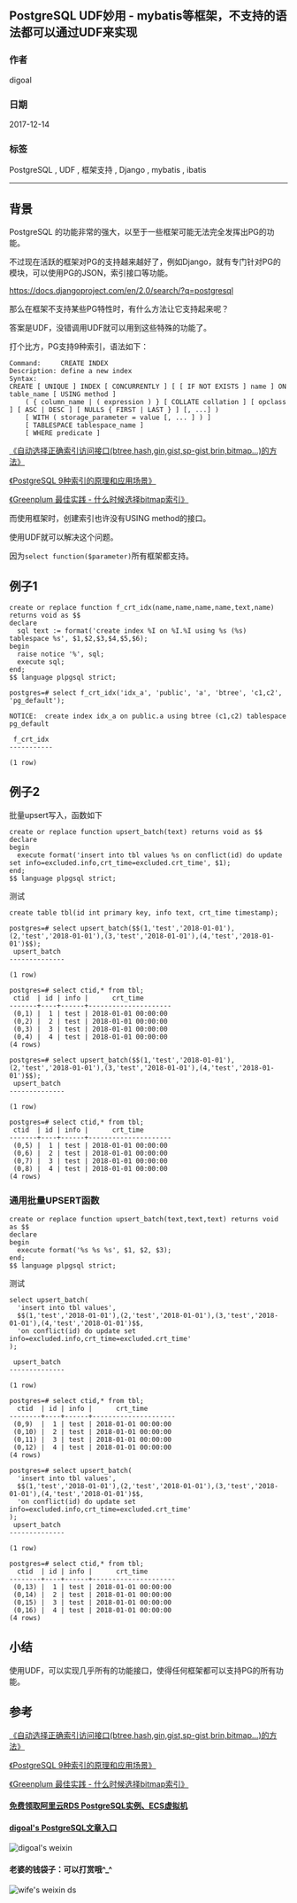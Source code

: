 ## PostgreSQL UDF妙用 - mybatis等框架，不支持的语法都可以通过UDF来实现      
                                  
### 作者                                  
digoal                                  
                                  
### 日期                                  
2017-12-14                                 
                                  
### 标签                                  
PostgreSQL , UDF , 框架支持 , Django , mybatis , ibatis       
                                  
----                                  
                                  
## 背景     
PostgreSQL 的功能非常的强大，以至于一些框架可能无法完全发挥出PG的功能。    
    
不过现在活跃的框架对PG的支持越来越好了，例如Django，就有专门针对PG的模块，可以使用PG的JSON，索引接口等功能。    
    
https://docs.djangoproject.com/en/2.0/search/?q=postgresql    
    
那么在框架不支持某些PG特性时，有什么方法让它支持起来呢？    
    
答案是UDF，没错调用UDF就可以用到这些特殊的功能了。    
    
打个比方，PG支持9种索引，语法如下：    
    
```    
Command:     CREATE INDEX    
Description: define a new index    
Syntax:    
CREATE [ UNIQUE ] INDEX [ CONCURRENTLY ] [ [ IF NOT EXISTS ] name ] ON table_name [ USING method ]    
    ( { column_name | ( expression ) } [ COLLATE collation ] [ opclass ] [ ASC | DESC ] [ NULLS { FIRST | LAST } ] [, ...] )    
    [ WITH ( storage_parameter = value [, ... ] ) ]    
    [ TABLESPACE tablespace_name ]    
    [ WHERE predicate ]    
```    
    
[《自动选择正确索引访问接口(btree,hash,gin,gist,sp-gist,brin,bitmap...)的方法》](../201706/20170617_01.md)      
    
[《PostgreSQL 9种索引的原理和应用场景》](../201706/20170627_01.md)      
    
[《Greenplum 最佳实践 - 什么时候选择bitmap索引》](../201705/20170512_01.md)      
    
而使用框架时，创建索引也许没有USING method的接口。    
    
使用UDF就可以解决这个问题。    
    
因为```select function($parameter)```所有框架都支持。    
    
## 例子1    
    
```    
create or replace function f_crt_idx(name,name,name,name,text,name) returns void as $$    
declare    
  sql text := format('create index %I on %I.%I using %s (%s) tablespace %s', $1,$2,$3,$4,$5,$6);    
begin    
  raise notice '%', sql;    
  execute sql;    
end;    
$$ language plpgsql strict;    
```    
    
```    
postgres=# select f_crt_idx('idx_a', 'public', 'a', 'btree', 'c1,c2', 'pg_default');    
    
NOTICE:  create index idx_a on public.a using btree (c1,c2) tablespace pg_default    
    
 f_crt_idx     
-----------    
     
(1 row)    
```    
    
## 例子2  
批量upsert写入，函数如下  
  
```  
create or replace function upsert_batch(text) returns void as $$  
declare  
begin  
  execute format('insert into tbl values %s on conflict(id) do update set info=excluded.info,crt_time=excluded.crt_time', $1);  
end;  
$$ language plpgsql strict;  
```  
  
测试  
  
```  
create table tbl(id int primary key, info text, crt_time timestamp);  
  
postgres=# select upsert_batch($$(1,'test','2018-01-01'),(2,'test','2018-01-01'),(3,'test','2018-01-01'),(4,'test','2018-01-01')$$);  
 upsert_batch   
--------------  
   
(1 row)  
  
postgres=# select ctid,* from tbl;  
 ctid  | id | info |      crt_time         
-------+----+------+---------------------  
 (0,1) |  1 | test | 2018-01-01 00:00:00  
 (0,2) |  2 | test | 2018-01-01 00:00:00  
 (0,3) |  3 | test | 2018-01-01 00:00:00  
 (0,4) |  4 | test | 2018-01-01 00:00:00  
(4 rows)  
  
postgres=# select upsert_batch($$(1,'test','2018-01-01'),(2,'test','2018-01-01'),(3,'test','2018-01-01'),(4,'test','2018-01-01')$$);  
 upsert_batch   
--------------  
   
(1 row)  
  
postgres=# select ctid,* from tbl;  
 ctid  | id | info |      crt_time         
-------+----+------+---------------------  
 (0,5) |  1 | test | 2018-01-01 00:00:00  
 (0,6) |  2 | test | 2018-01-01 00:00:00  
 (0,7) |  3 | test | 2018-01-01 00:00:00  
 (0,8) |  4 | test | 2018-01-01 00:00:00  
(4 rows)  
```  
  
### 通用批量UPSERT函数  
  
```  
create or replace function upsert_batch(text,text,text) returns void as $$  
declare  
begin  
  execute format('%s %s %s', $1, $2, $3);  
end;  
$$ language plpgsql strict;  
```  
  
测试  
  
```  
select upsert_batch(  
  'insert into tbl values',  
  $$(1,'test','2018-01-01'),(2,'test','2018-01-01'),(3,'test','2018-01-01'),(4,'test','2018-01-01')$$,  
  'on conflict(id) do update set info=excluded.info,crt_time=excluded.crt_time'  
);  
  
 upsert_batch   
--------------  
   
(1 row)  
  
postgres=# select ctid,* from tbl;  
  ctid  | id | info |      crt_time         
--------+----+------+---------------------  
 (0,9)  |  1 | test | 2018-01-01 00:00:00  
 (0,10) |  2 | test | 2018-01-01 00:00:00  
 (0,11) |  3 | test | 2018-01-01 00:00:00  
 (0,12) |  4 | test | 2018-01-01 00:00:00  
(4 rows)  
  
postgres=# select upsert_batch(     
  'insert into tbl values',  
  $$(1,'test','2018-01-01'),(2,'test','2018-01-01'),(3,'test','2018-01-01'),(4,'test','2018-01-01')$$,  
  'on conflict(id) do update set info=excluded.info,crt_time=excluded.crt_time'  
);  
 upsert_batch   
--------------  
   
(1 row)  
  
postgres=# select ctid,* from tbl;  
  ctid  | id | info |      crt_time         
--------+----+------+---------------------  
 (0,13) |  1 | test | 2018-01-01 00:00:00  
 (0,14) |  2 | test | 2018-01-01 00:00:00  
 (0,15) |  3 | test | 2018-01-01 00:00:00  
 (0,16) |  4 | test | 2018-01-01 00:00:00  
(4 rows)  
```  
  
## 小结    
使用UDF，可以实现几乎所有的功能接口，使得任何框架都可以支持PG的所有功能。      
    
## 参考    
    
[《自动选择正确索引访问接口(btree,hash,gin,gist,sp-gist,brin,bitmap...)的方法》](../201706/20170617_01.md)      
    
[《PostgreSQL 9种索引的原理和应用场景》](../201706/20170627_01.md)      
    
[《Greenplum 最佳实践 - 什么时候选择bitmap索引》](../201705/20170512_01.md)      
    
    
    
  
  
  
  
  
  
  
  
  
  
  
#### [免费领取阿里云RDS PostgreSQL实例、ECS虚拟机](https://free.aliyun.com/ "57258f76c37864c6e6d23383d05714ea")
  
  
#### [digoal's PostgreSQL文章入口](https://github.com/digoal/blog/blob/master/README.md "22709685feb7cab07d30f30387f0a9ae")
  
  
![digoal's weixin](../pic/digoal_weixin.jpg "f7ad92eeba24523fd47a6e1a0e691b59")
  
  
#### 老婆的钱袋子：可以打赏哦^_^  
![wife's weixin ds](../pic/wife_weixin_ds.jpg "acd5cce1a143ef1d6931b1956457bc9f")
  
